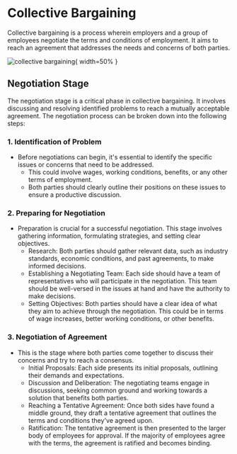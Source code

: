 
# Collective Bargaining

Collective bargaining is a process wherein employers and a group of employees negotiate the terms and conditions of employment. It aims to reach an agreement that addresses the needs and concerns of both parties.


![collective bargaining](https://ceosa.org.za/wp-content/uploads/collective-bargaining-1.jpg){ width=50% }
## Negotiation Stage

The negotiation stage is a critical phase in collective bargaining. It involves discussing and resolving identified problems to reach a mutually acceptable agreement. The negotiation process can be broken down into the following steps:

### 1. Identification of Problem

- Before negotiations can begin, it's essential to identify the specific issues or concerns that need to be addressed.
    * This could involve wages, working conditions, benefits, or any other terms of employment.
    * Both parties should clearly outline their positions on these issues to ensure a productive discussion.

### 2. Preparing for Negotiation

- Preparation is crucial for a successful negotiation. This stage involves gathering information, formulating strategies, and setting clear objectives.
    * Research: Both parties should gather relevant data, such as industry standards, economic conditions, and past agreements, to make informed decisions.
    * Establishing a Negotiating Team: Each side should have a team of representatives who will participate in the negotiation. This team should be well-versed in the issues at hand and have the authority to make decisions.
    * Setting Objectives: Both parties should have a clear idea of what they aim to achieve through the negotiation. This could be in terms of wage increases, better working conditions, or other benefits.

### 3. Negotiation of Agreement

- This is the stage where both parties come together to discuss their concerns and try to reach a consensus.
    * Initial Proposals: Each side presents its initial proposals, outlining their demands and expectations.
    * Discussion and Deliberation: The negotiating teams engage in discussions, seeking common ground and working towards a solution that benefits both parties.
    * Reaching a Tentative Agreement: Once both sides have found a middle ground, they draft a tentative agreement that outlines the terms and conditions they've agreed upon.
    * Ratification: The tentative agreement is then presented to the larger body of employees for approval. If the majority of employees agree with the terms, the agreement is ratified and becomes binding.


